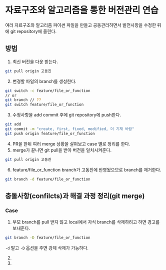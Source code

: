 # 자료구조와 알고리즘을 통한 버전관리 연습

여러 자료구조와 알고리즘 파이썬 파일을 만들고 공동관리하면서 발전사항을 수정한 뒤에 git repository에 올린다.



## 방법

1. 최신 버전을 다운 받는다.

```bash
git pull origin 고동진
```

2. 변경할 파일의 branch를 생성한다.

```bash
git switch -c feature/file_or_function
// or
git branch // ??
git switch feature/file_or_function
```

3. 수정사항을 add commit 후에 git repository에 push한다.

```bash
git add
git commit -m "create, first, fixed, modified, 더 기재 바람"
git push origin feature/file_or_function
```

4. PR을 한뒤 여러 merge 상황을 살펴보고 case 별로 정리를 한다.
5. merge가 끝나면 git pull을 받아 버전을 일치시켜준다.

```bash
git pull origin 고동진
```

6. feature/file_or_function branch가 고동진에 반영됬으므로 branch를 제거한다.

```bash
git branch -d feature/file_or_function
```



## 충돌사항(confilcts)과 해결 과정 정리(git merge)

### Case

1.  부모 branch를 pull 받지 않고 local에서 자식 branch를 삭제하려고 하면 경고를 보내준다.

   ```bash
   git branch -D feature/file_or_function
   ```

   `-d` 말고 `-D` 옵션을 주면 강제 삭제가 가능하다.

2.  

3. 